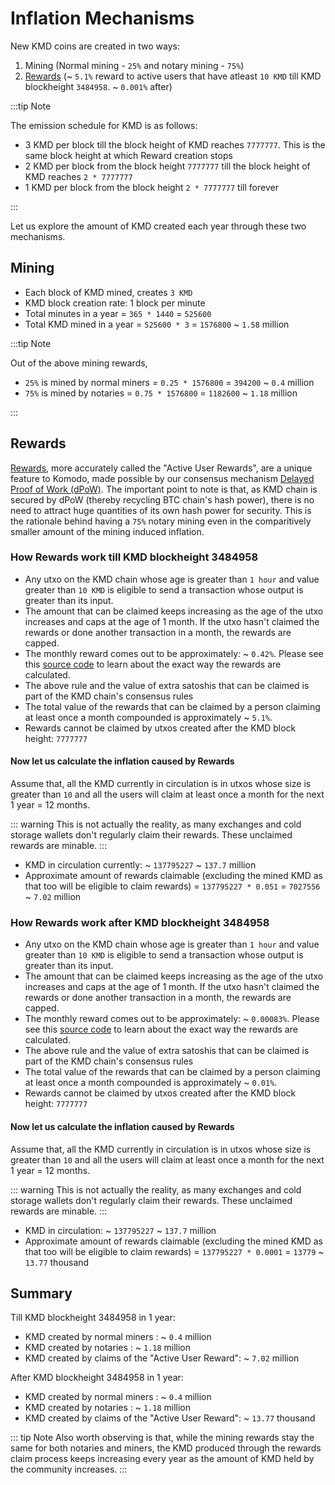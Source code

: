 # Inflation Mechanisms

New KMD coins are created in two ways:

1. Mining (Normal mining - `25%` and notary mining - `75%`)
2. [Rewards](../whitepaper/chapter8.html#rewards) (~ `5.1%` reward to active users that have atleast `10 KMD` till KMD blockheight `3484958`. ~ `0.001%` after)

:::tip Note

The emission schedule for KMD is as follows:

- 3 KMD per block till the block height of KMD reaches `7777777`. This is the same block height at which Reward creation stops
- 2 KMD per block from the block height `7777777` till the block height of KMD reaches `2 * 7777777`
- 1 KMD per block from the block height `2 * 7777777` till forever

:::

Let us explore the amount of KMD created each year through these two mechanisms.

## Mining

- Each block of KMD mined, creates `3 KMD`
- KMD block creation rate: 1 block per minute
- Total minutes in a year = `365 * 1440` = `525600`
- Total KMD mined in a year = `525600 * 3` = `1576800` ~ `1.58` million

:::tip Note

Out of the above mining rewards,

- `25%` is mined by normal miners = `0.25 * 1576800` = `394200` ~ `0.4` million
- `75%` is mined by notaries = `0.75 * 1576800` = `1182600` ~ `1.18` million

:::

## Rewards

[Rewards](../whitepaper/chapter8.html#rewards), more accurately called the "Active User Rewards", are a unique feature to Komodo, made possible by our consensus mechanism [Delayed Proof of Work (dPoW)](../whitepaper/chapter3.html). The important point to note is that, as KMD chain is secured by dPoW (thereby recycling BTC chain's hash power), there is no need to attract huge quantities of its own hash power for security. This is the rationale behind having a `75%` notary mining even in the comparitively smaller amount of the mining induced inflation.

### How Rewards work till KMD blockheight 3484958

- Any utxo on the KMD chain whose age is greater than `1 hour` and value greater than `10 KMD` is eligible to send a transaction whose output is greater than its input.
- The amount that can be claimed keeps increasing as the age of the utxo increases and caps at the age of 1 month. If the utxo hasn't claimed the rewards or done another transaction in a month, the rewards are capped.
- The monthly reward comes out to be approximately: ~ `0.42%`. Please see this [source code](https://github.com/KomodoPlatform/komodo/blob/master/src/komodo_interest.cpp) to learn about the exact way the rewards are calculated.
- The above rule and the value of extra satoshis that can be claimed is part of the KMD chain's consensus rules
- The total value of the rewards that can be claimed by a person claiming at least once a month compounded is approximately ~ `5.1%`.
- Rewards cannot be claimed by utxos created after the KMD block height: `7777777`

#### Now let us calculate the inflation caused by Rewards

Assume that, all the KMD currently in circulation is in utxos whose size is greater than `10` and all the users will claim at least once a month for the next 1 year = 12 months.

::: warning
This is not actually the reality, as many exchanges and cold storage wallets don't regularly claim their rewards. These unclaimed rewards are minable.
:::

- KMD in circulation currently: ~ `137795227` ~ `137.7` million
- Approximate amount of rewards claimable (excluding the mined KMD as that too will be eligible to claim rewards) = `137795227 * 0.051` = `7027556` ~ `7.02` million

### How Rewards work after KMD blockheight 3484958

- Any utxo on the KMD chain whose age is greater than `1 hour` and value greater than `10 KMD` is eligible to send a transaction whose output is greater than its input.
- The amount that can be claimed keeps increasing as the age of the utxo increases and caps at the age of 1 month. If the utxo hasn't claimed the rewards or done another transaction in a month, the rewards are capped.
- The monthly reward comes out to be approximately: ~ `0.00083%`. Please see this [source code](https://github.com/KomodoPlatform/komodo/blob/master/src/komodo_interest.cpp) to learn about the exact way the rewards are calculated.
- The above rule and the value of extra satoshis that can be claimed is part of the KMD chain's consensus rules
- The total value of the rewards that can be claimed by a person claiming at least once a month compounded is approximately ~ `0.01%`.
- Rewards cannot be claimed by utxos created after the KMD block height: `7777777`

#### Now let us calculate the inflation caused by Rewards

Assume that, all the KMD currently in circulation is in utxos whose size is greater than `10` and all the users will claim at least once a month for the next 1 year = 12 months.

::: warning
This is not actually the reality, as many exchanges and cold storage wallets don't regularly claim their rewards. These unclaimed rewards are minable.
:::

- KMD in circulation: ~ `137795227` ~ `137.7` million
- Approximate amount of rewards claimable (excluding the mined KMD as that too will be eligible to claim rewards) = `137795227 * 0.0001` = `13779` ~ `13.77` thousand

## Summary

Till KMD blockheight 3484958 in 1 year:

- KMD created by normal miners : ~ `0.4` million
- KMD created by notaries : ~ `1.18` million
- KMD created by claims of the "Active User Reward": ~ `7.02` million

After KMD blockheight 3484958 in 1 year:

- KMD created by normal miners : ~ `0.4` million
- KMD created by notaries : ~ `1.18` million
- KMD created by claims of the "Active User Reward": ~ `13.77` thousand

::: tip Note
Also worth observing is that, while the mining rewards stay the same for both notaries and miners, the KMD produced through the rewards claim process keeps increasing every year as the amount of KMD held by the community increases.
:::

